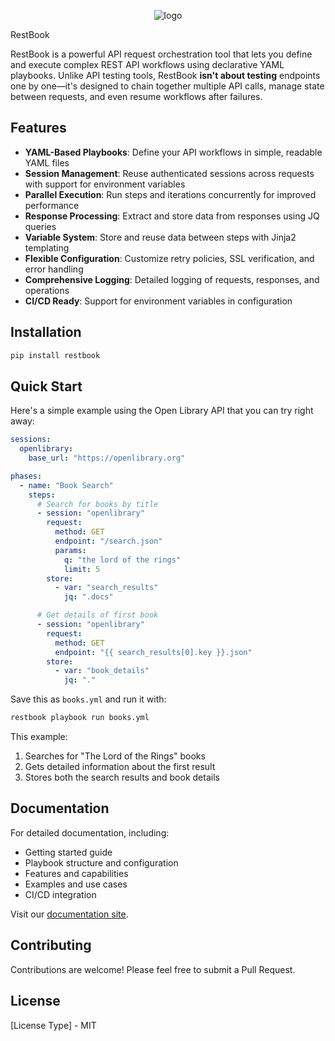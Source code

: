 <!-- ![restbook-logo2](https://github.com/user-attachments/assets/1f22790b-8829-4cae-a33f-3d499cfc1ea3) -->
<p align="center">
<!--   <img alt="logo" src="https://github.com/user-attachments/assets/632e61fe-628e-4991-b88c-438cf9509699"> -->
  <img alt="logo" src="https://github.com/user-attachments/assets/1f22790b-8829-4cae-a33f-3d499cfc1ea3" />
</p>

RestBook

RestBook is a powerful API request orchestration tool that lets you define and execute complex REST API workflows using declarative YAML playbooks. Unlike API testing tools, RestBook **isn't about testing** endpoints one by one—it's designed to chain together multiple API calls, manage state between requests, and even resume workflows after failures.

## Features

- **YAML-Based Playbooks**: Define your API workflows in simple, readable YAML files
- **Session Management**: Reuse authenticated sessions across requests with support for environment variables
- **Parallel Execution**: Run steps and iterations concurrently for improved performance
- **Response Processing**: Extract and store data from responses using JQ queries
- **Variable System**: Store and reuse data between steps with Jinja2 templating
- **Flexible Configuration**: Customize retry policies, SSL verification, and error handling
- **Comprehensive Logging**: Detailed logging of requests, responses, and operations
- **CI/CD Ready**: Support for environment variables in configuration

## Installation

```bash
pip install restbook
```

## Quick Start

Here's a simple example using the Open Library API that you can try right away:

```yaml
sessions:
  openlibrary:
    base_url: "https://openlibrary.org"

phases:
  - name: "Book Search"
    steps:
      # Search for books by title
      - session: "openlibrary"
        request:
          method: GET
          endpoint: "/search.json"
          params:
            q: "the lord of the rings"
            limit: 5
        store:
          - var: "search_results"
            jq: ".docs"

      # Get details of first book
      - session: "openlibrary"
        request:
          method: GET
          endpoint: "{{ search_results[0].key }}.json"
        store:
          - var: "book_details"
            jq: "."
```

Save this as `books.yml` and run it with:
```bash
restbook playbook run books.yml
```

This example:
1. Searches for "The Lord of the Rings" books
2. Gets detailed information about the first result
3. Stores both the search results and book details

## Documentation

For detailed documentation, including:
- Getting started guide
- Playbook structure and configuration
- Features and capabilities
- Examples and use cases
- CI/CD integration

Visit our [documentation site](https://shalev007.github.io/restbook/).

## Contributing

Contributions are welcome! Please feel free to submit a Pull Request.

## License

[License Type] - MIT
